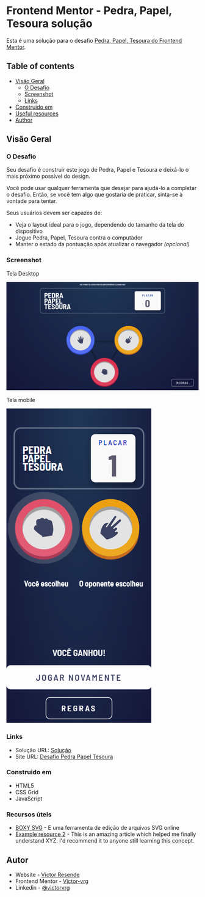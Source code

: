 # Frontend Mentor - Pedra, Papel, Tesoura solução

Esta é uma solução para o desafio [Pedra, Papel, Tesoura do Frontend Mentor](https://www.frontendmentor.io/challenges/rock-paper-scissors-game-pTgwgvgH).

## Table of contents

- [Visão Geral](#Visão-Geral)
  - [O Desafio](#O-Desafio)
  - [Screenshot](#screenshot)
  - [Links](#links)
- [Construido em](#Construido-em)
- [Useful resources](#useful-resources)
- [Author](#author)

## Visão Geral

### O Desafio

Seu desafio é construir este jogo de Pedra, Papel e Tesoura e deixá-lo o mais próximo possível do design.

Você pode usar qualquer ferramenta que desejar para ajudá-lo a completar o desafio. Então, se você tem algo que gostaria de praticar, sinta-se à vontade para tentar.

Seus usuários devem ser capazes de:

- Veja o layout ideal para o jogo, dependendo do tamanho da tela do dispositivo
- Jogue Pedra, Papel, Tesoura contra o computador
- Manter o estado da pontuação após atualizar o navegador _(opcional)_

### Screenshot

Tela Desktop

![](Desktop-preview.jpg)

Tela mobile

![](mobile-preview.jpg)

### Links

- Solução URL: [Solução ](https://your-solution-url.com)
- Site URL: [Desafio Pedra Papel Tesoura](https://victor-vrg.github.io/Desafio-Pedra-Papel-Tesoura/)

### Construido em

- HTML5
- CSS Grid
- JavaScript

### Recursos úteis

- [BOXY SVG](https://boxy-svg.com/) - E uma ferramenta de edição de arquivos SVG online
- [Example resource 2](https://www.example.com) - This is an amazing article which helped me finally understand XYZ. I'd recommend it to anyone still learning this concept.

## Autor

- Website - [Victor Resende](https://www.your-site.com)
- Frontend Mentor - [Victor-vrg](https://www.frontendmentor.io/profile/Victor-vrg)
- Linkedin - [@victorvrg](https://www.linkedin.com/in/victorvrg/)
